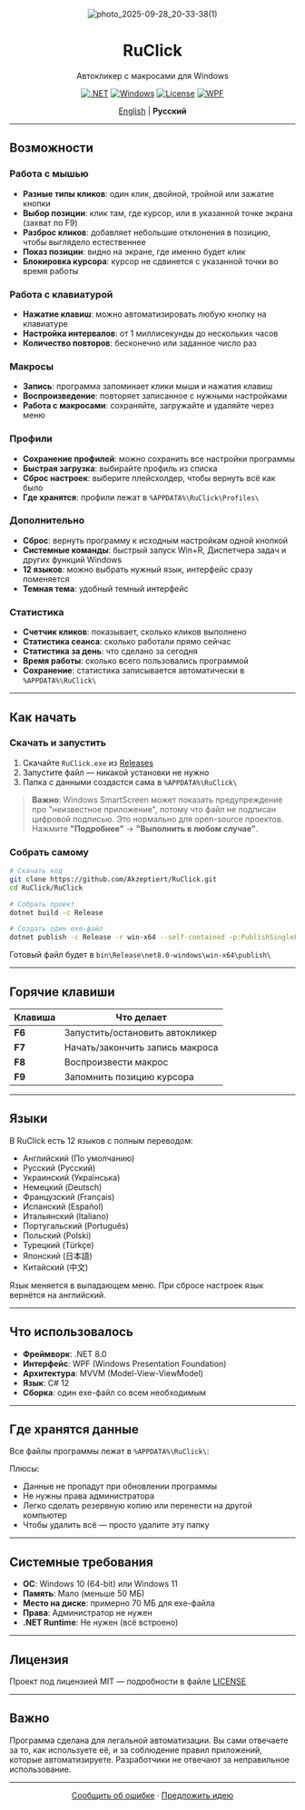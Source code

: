 <div align="center">

![photo_2025-09-28_20-33-38(1)](https://github.com/user-attachments/assets/bcd4418f-46c8-4ff2-9e48-521d010cf0f0)
  
# RuClick
Автокликер с макросами для Windows

[![.NET](https://img.shields.io/badge/.NET-8.0-512BD4?logo=dotnet)](https://dotnet.microsoft.com/)
[![Windows](https://img.shields.io/badge/Windows-10%2F11-0078D6?logo=windows)](https://www.microsoft.com/windows)
[![License](https://img.shields.io/badge/License-MIT-green.svg)](LICENSE)
[![WPF](https://img.shields.io/badge/WPF-XAML-blue)](https://github.com/dotnet/wpf)

[English](README_ENG.md) | **Русский**

</div>

---

## Возможности

### Работа с мышью
- **Разные типы кликов**: один клик, двойной, тройной или зажатие кнопки
- **Выбор позиции**: клик там, где курсор, или в указанной точке экрана (захват по F9)
- **Разброс кликов**: добавляет небольшие отклонения в позицию, чтобы выглядело естественнее
- **Показ позиции**: видно на экране, где именно будет клик
- **Блокировка курсора**: курсор не сдвинется с указанной точки во время работы

### Работа с клавиатурой
- **Нажатие клавиш**: можно автоматизировать любую кнопку на клавиатуре
- **Настройка интервалов**: от 1 миллисекунды до нескольких часов
- **Количество повторов**: бесконечно или заданное число раз

### Макросы
- **Запись**: программа запоминает клики мыши и нажатия клавиш
- **Воспроизведение**: повторяет записанное с нужными настройками
- **Работа с макросами**: сохраняйте, загружайте и удаляйте через меню

### Профили
- **Сохранение профилей**: можно сохранить все настройки программы
- **Быстрая загрузка**: выбирайте профиль из списка
- **Сброс настроек**: выберите плейсхолдер, чтобы вернуть всё как было
- **Где хранятся**: профили лежат в `%APPDATA%\RuClick\Profiles\`

### Дополнительно
- **Сброс**: вернуть программу к исходным настройкам одной кнопкой
- **Системные команды**: быстрый запуск Win+R, Диспетчера задач и других функций Windows
- **12 языков**: можно выбрать нужный язык, интерфейс сразу поменяется
- **Темная тема**: удобный темный интерфейс

### Статистика
- **Счетчик кликов**: показывает, сколько кликов выполнено
- **Статистика сеанса**: сколько работали прямо сейчас
- **Статистика за день**: что сделано за сегодня
- **Время работы**: сколько всего пользовались программой
- **Сохранение**: статистика записывается автоматически в `%APPDATA%\RuClick\`

---

## Как начать

### Скачать и запустить
1. Скачайте `RuClick.exe` из [Releases](../../releases)
2. Запустите файл — никакой установки не нужно
3. Папка с данными создастся сама в `%APPDATA%\RuClick\`

> **Важно**: Windows SmartScreen может показать предупреждение про "неизвестное приложение", потому что файл не подписан цифровой подписью. Это нормально для open-source проектов. Нажмите **"Подробнее"** → **"Выполнить в любом случае"**.

### Собрать самому
```bash
# Скачать код
git clone https://github.com/Akzeptiert/RuClick.git
cd RuClick/RuClick

# Собрать проект
dotnet build -c Release

# Создать один exe-файл
dotnet publish -c Release -r win-x64 --self-contained -p:PublishSingleFile=true
```

Готовый файл будет в `bin\Release\net8.0-windows\win-x64\publish\`

---

## Горячие клавиши

| Клавиша | Что делает |
|---------|----------|
| **F6** | Запустить/остановить автокликер |
| **F7** | Начать/закончить запись макроса |
| **F8** | Воспроизвести макрос |
| **F9** | Запомнить позицию курсора |

---

## Языки

В RuClick есть 12 языков с полным переводом:

- Английский (По умолчанию)
- Русский (Русский)
- Украинский (Українська)
- Немецкий (Deutsch)
- Французский (Français)
- Испанский (Español)
- Итальянский (Italiano)
- Португальский (Português)
- Польский (Polski)
- Турецкий (Türkçe)
- Японский (日本語)
- Китайский (中文)

Язык меняется в выпадающем меню. При сбросе настроек язык вернётся на английский.

---

## Что использовалось

- **Фреймворк**: .NET 8.0
- **Интерфейс**: WPF (Windows Presentation Foundation)
- **Архитектура**: MVVM (Model-View-ViewModel)
- **Язык**: C# 12
- **Сборка**: один exe-файл со всем необходимым

---

## Где хранятся данные

Все файлы программы лежат в `%APPDATA%\RuClick\`:

Плюсы:
- Данные не пропадут при обновлении программы
- Не нужны права администратора
- Легко сделать резервную копию или перенести на другой компьютер
- Чтобы удалить всё — просто удалите эту папку

---

## Системные требования

- **ОС**: Windows 10 (64-bit) или Windows 11
- **Память**: Мало (меньше 50 МБ)
- **Место на диске**: примерно 70 МБ для exe-файла
- **Права**: Администратор не нужен
- **.NET Runtime**: Не нужен (всё встроено)

---

## Лицензия

Проект под лицензией MIT — подробности в файле [LICENSE](LICENSE)

---

## Важно

Программа сделана для легальной автоматизации. Вы сами отвечаете за то, как используете её, и за соблюдение правил приложений, которые автоматизируете. Разработчики не отвечают за неправильное использование.

---

<div align="center">

[Сообщить об ошибке](../../issues) · [Предложить идею](../../issues)

</div>

